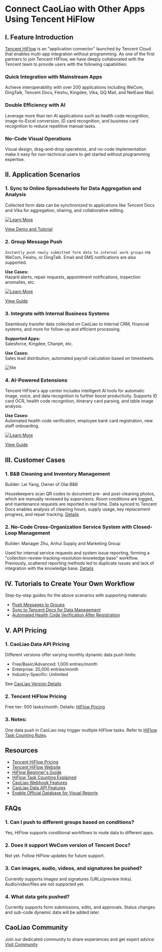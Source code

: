 # Connect CaoLiao with Other Apps Using Tencent HiFlow

## I. Feature Introduction

[Tencent HiFlow](https://qinglian.tencent.com) is an "application connector" launched by Tencent Cloud that enables multi-app integration without programming. As one of the first partners to join Tencent HiFlow, we have deeply collaborated with the Tencent team to provide users with the following capabilities:

### Quick Integration with Mainstream Apps

Achieve interoperability with over 200 applications including WeCom, DingTalk, Tencent Docs, Feishu, Kingdee, Vika, QQ Mail, and NetEase Mail.

### Double Efficiency with AI

Leverage more than ten AI applications such as health code recognition, image-to-Excel conversion, ID card recognition, and business card recognition to reduce repetitive manual tasks.

### No-Code Visual Operations

Visual design, drag-and-drop operations, and no-code implementation make it easy for non-technical users to get started without programming expertise.

## II. Application Scenarios

### 1. Sync to Online Spreadsheets for Data Aggregation and Analysis

Collected form data can be synchronized to applications like Tencent Docs and Vika for aggregation, sharing, and collaborative editing.

[![Learn More](////blogcdnimg.clewm.net/2023/03/image-1679993841189_16799938417757.png)](https://cli.im/help/78994)

[View Demo and Tutorial](https://cli.im/help/78994)

### 2. Group Message Push

`Instantly push newly submitted form data to internal work groups` via WeCom, Feishu, or DingTalk. Email and SMS notifications are also supported.

**Use Cases:**  
Hazard alerts, repair requests, appointment notifications, inspection anomalies, etc.

[![Learn More](//blogcdnimg.clewm.net/2023/03/image-1679993964136_16799939647961.png)](https://cli.im/help/78992)

[View Guide](https://cli.im/help/78992)

### 3. Integrate with Internal Business Systems

Seamlessly transfer data collected on CaoLiao to internal CRM, financial systems, and more for follow-up and efficient processing.

**Supported Apps:**  
Salesforce, Kingdee, Chanjet, etc.

**Use Cases:**  
Sales lead distribution, automated payroll calculation based on timesheets.

![file](//blogcdnimg.clewm.net/2023/03/image-1679994047876_16799940486522.png?x-oss-process=image/auto-orient,1/quality,q_50/format,jpg)

### 4. AI-Powered Extensions

Tencent HiFlow's app center includes intelligent AI tools for automatic image, voice, and data recognition to further boost productivity. Supports ID card OCR, health code recognition, itinerary card parsing, and table image analysis.

**Use Cases:**  
Automated health code verification, employee bank card registration, new staff onboarding.

[![Learn More](//blogcdnimg.clewm.net/2022/09/image-1662541525450_16625415262412.png)](https://cli.im/help/78997)

[View Guide](https://cli.im/help/78997)

## III. Customer Cases

### 1. B&B Cleaning and Inventory Management

Builder: Lei Yang, Owner of Olai B&B  

Housekeepers scan QR codes to document pre- and post-cleaning photos, which are manually reviewed by supervisors. Room conditions are logged, and maintenance requests are reported in real time. Data synced to Tencent Docs enables analysis of cleaning hours, supply usage, key replacement progress, and repair tracking. [Details](https://cli.im/article/detail/2002)

### 2. No-Code Cross-Organization Service System with Closed-Loop Management

Builder: Manager Zhu, Anhui Supply and Marketing Group  

Used for internal service requests and system issue reporting, forming a "collection-review-tracking-resolution-knowledge base" workflow. Previously, scattered reporting methods led to duplicate issues and lack of integration with the knowledge base. [Details](https://cli.im/article/detail/2008)

## IV. Tutorials to Create Your Own Workflow

Step-by-step guides for the above scenarios with supporting materials:

- [Push Messages to Groups](https://cli.im/help/78992)
- [Sync to Tencent Docs for Data Management](https://cli.im/help/78994)
- [Automated Health Code Verification After Registration](https://cli.im/help/78997)

## V. API Pricing

### 1. CaoLiao Data API Pricing

Different versions offer varying monthly dynamic data push limits:

- Free/Basic/Advanced: 1,000 entries/month
- Enterprise: 20,000 entries/month
- Industry-Specific: Unlimited

See [CaoLiao Version Details](https://cli.im/help/84383)

### 2. Tencent HiFlow Pricing

Free tier: 500 tasks/month. Details: [HiFlow Pricing](https://qinglian.tencent.com/price/)

### 3. Notes:

One data push in CaoLiao may trigger multiple HiFlow tasks. Refer to [HiFlow Task Counting Rules](https://hiflow.tencent.com/docs/faq/howTaskCount/).

## Resources

- [Tencent HiFlow Pricing](https://qinglian.tencent.com/price/)
- [Tencent HiFlow Website](https://hiflow.tencent.com/)
- [HiFlow Beginner's Guide](https://hiflow.tencent.com/docs/set-console/)
- [HiFlow Task Counting Explained](https://hiflow.tencent.com/docs/faq/howTaskCount/)
- [CaoLiao Webhook Features](./en/data-api/webhook.md)
- [CaoLiao Data API Features](https://cli.im/help/56845)
- [Enable Official Database for Visual Reports](./en/data-api/BI/api-with-sugar.md)

## FAQs

### 1. Can I push to different groups based on conditions?

Yes, HiFlow supports conditional workflows to route data to different apps.

### 2. Does it support WeCom version of Tencent Docs?

Not yet. Follow HiFlow updates for future support.

### 3. Can images, audio, videos, and signatures be pushed?

Currently supports images and signatures (URLs/preview links). Audio/video/files are not supported yet.

### 4. What data gets pushed?

Currently supports form submissions, edits, and approvals. Status changes and sub-code dynamic data will be added later.

## CaoLiao Community

Join our dedicated community to share experiences and get expert advice: [Visit Community](https://cli.im/community/minihome/question/104)
